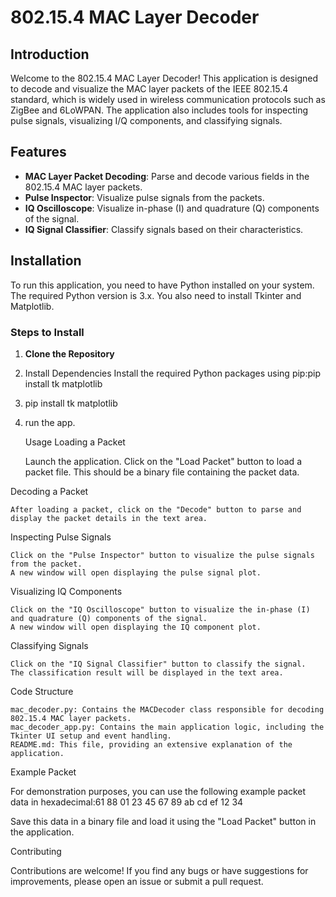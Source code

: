 # 802.15.4 MAC Layer Decoder

## Introduction

Welcome to the 802.15.4 MAC Layer Decoder! This application is designed to decode and visualize the MAC layer packets of the IEEE 802.15.4 standard, which is widely used in wireless communication protocols such as ZigBee and 6LoWPAN. The application also includes tools for inspecting pulse signals, visualizing I/Q components, and classifying signals.

## Features

- **MAC Layer Packet Decoding**: Parse and decode various fields in the 802.15.4 MAC layer packets.
- **Pulse Inspector**: Visualize pulse signals from the packets.
- **IQ Oscilloscope**: Visualize in-phase (I) and quadrature (Q) components of the signal.
- **IQ Signal Classifier**: Classify signals based on their characteristics.

## Installation

To run this application, you need to have Python installed on your system. The required Python version is 3.x. You also need to install Tkinter and Matplotlib.

### Steps to Install

1. **Clone the Repository**
2. Install Dependencies
Install the required Python packages using pip:pip install tk matplotlib
3. pip install tk matplotlib
4. run the app.

   Usage
Loading a Packet

    Launch the application.
    Click on the "Load Packet" button to load a packet file. This should be a binary file containing the packet data.

Decoding a Packet

    After loading a packet, click on the "Decode" button to parse and display the packet details in the text area.

Inspecting Pulse Signals

    Click on the "Pulse Inspector" button to visualize the pulse signals from the packet.
    A new window will open displaying the pulse signal plot.

Visualizing IQ Components

    Click on the "IQ Oscilloscope" button to visualize the in-phase (I) and quadrature (Q) components of the signal.
    A new window will open displaying the IQ component plot.

Classifying Signals

    Click on the "IQ Signal Classifier" button to classify the signal.
    The classification result will be displayed in the text area.

Code Structure

    mac_decoder.py: Contains the MACDecoder class responsible for decoding 802.15.4 MAC layer packets.
    mac_decoder_app.py: Contains the main application logic, including the Tkinter UI setup and event handling.
    README.md: This file, providing an extensive explanation of the application.

Example Packet

For demonstration purposes, you can use the following example packet data in hexadecimal:61 88 01 23 45 67 89 ab cd ef 12 34

Save this data in a binary file and load it using the "Load Packet" button in the application.

Contributing

Contributions are welcome! If you find any bugs or have suggestions for improvements, please open an issue or submit a pull request.


